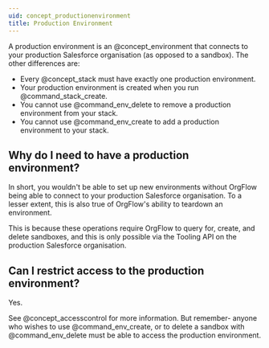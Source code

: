 ```yaml
---
uid: concept_productionenvironment
title: Production Environment
---
```


A production environment is an @concept_environment that connects to your production Salesforce organisation (as opposed to a sandbox). The other differences are:

- Every @concept_stack must have exactly one production environment.
- Your production environment is created when you run @command_stack_create.
- You cannot use @command_env_delete to remove a production environment from your stack.
- You cannot use @command_env_create to add a production environment to your stack.

## Why do I need to have a production environment?

In short, you wouldn't be able to set up new environments without OrgFlow being able to connect to your production Salesforce organisation. To a lesser extent, this is also true of OrgFlow's ability to teardown an environment.

This is because these operations require OrgFlow to query for, create, and delete sandboxes, and this is only possible via the Tooling API on the production Salesforce organisation.

## Can I restrict access to the production environment?

Yes.

See @concept_accesscontrol for more information. But remember- anyone who wishes to use @command_env_create, or to delete a sandbox with @command_env_delete must be able to access the production environment.
